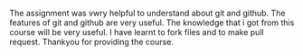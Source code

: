 The assignment was vwry helpful to understand about git and github. The features of git and github are very useful. The knowledge that i got from this course will be very useful. I have learnt to fork files and to make pull request. Thankyou for providing the course.
